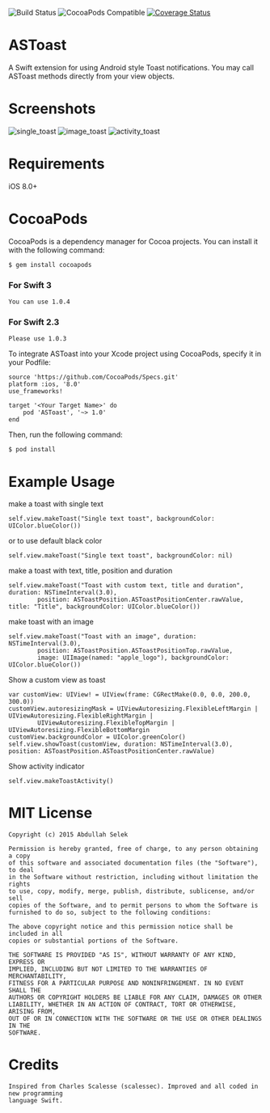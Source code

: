 ![Build Status](https://travis-ci.org/abdullahselek/ASToast.svg?branch=master)
![CocoaPods Compatible](https://img.shields.io/cocoapods/v/ASToast.svg)
[![Coverage Status](https://coveralls.io/repos/github/abdullahselek/ASToast/badge.svg?branch=master)](https://coveralls.io/github/abdullahselek/ASToast?branch=master)

# ASToast
A Swift extension for using Android style Toast notifications. You may call ASToast methods directly from your view objects.

# Screenshots

![single_toast](https://github.com/abdullahselek/ASToast/blob/master/images/astoast_singletoast.png)
![image_toast](https://github.com/abdullahselek/ASToast/blob/master/images/astoast_image_title_text_toast.png)
![activity_toast](https://github.com/abdullahselek/ASToast/blob/master/images/astoast_activity.png)

# Requirements
iOS 8.0+

# CocoaPods

CocoaPods is a dependency manager for Cocoa projects. You can install it with the following command:
```	
$ gem install cocoapods
```

### For Swift 3
```
You can use 1.0.4
```
### For Swift 2.3
```
Please use 1.0.3
```

To integrate ASToast into your Xcode project using CocoaPods, specify it in your Podfile:
```
source 'https://github.com/CocoaPods/Specs.git'
platform :ios, '8.0'
use_frameworks!

target '<Your Target Name>' do
    pod 'ASToast', '~> 1.0'
end
```
Then, run the following command:
```
$ pod install
```
# Example Usage

make a toast with single text
```objc
self.view.makeToast("Single text toast", backgroundColor: UIColor.blueColor())
```
or to use default black color
```objc
self.view.makeToast("Single text toast", backgroundColor: nil)
```
make a toast with text, title, position and duration
```objc
self.view.makeToast("Toast with custom text, title and duration", duration: NSTimeInterval(3.0), 
    	position: ASToastPosition.ASToastPositionCenter.rawValue, title: "Title", backgroundColor: UIColor.blueColor())
``` 	
make toast with an image
```objc
self.view.makeToast("Toast with an image", duration: NSTimeInterval(3.0), 
		position: ASToastPosition.ASToastPositionTop.rawValue, 
		image: UIImage(named: "apple_logo"), backgroundColor: UIColor.blueColor())
```	
Show a custom view as toast
```objc
var customView: UIView! = UIView(frame: CGRectMake(0.0, 0.0, 200.0, 300.0))
customView.autoresizingMask = UIViewAutoresizing.FlexibleLeftMargin | UIViewAutoresizing.FlexibleRightMargin | 
		UIViewAutoresizing.FlexibleTopMargin | UIViewAutoresizing.FlexibleBottomMargin
customView.backgroundColor = UIColor.greenColor()
self.view.showToast(customView, duration: NSTimeInterval(3.0), position: ASToastPosition.ASToastPositionCenter.rawValue)
```
	
Show activity indicator
```objc
self.view.makeToastActivity()
```
	
# MIT License
```
Copyright (c) 2015 Abdullah Selek

Permission is hereby granted, free of charge, to any person obtaining a copy
of this software and associated documentation files (the "Software"), to deal
in the Software without restriction, including without limitation the rights
to use, copy, modify, merge, publish, distribute, sublicense, and/or sell
copies of the Software, and to permit persons to whom the Software is
furnished to do so, subject to the following conditions:

The above copyright notice and this permission notice shall be included in all
copies or substantial portions of the Software.

THE SOFTWARE IS PROVIDED "AS IS", WITHOUT WARRANTY OF ANY KIND, EXPRESS OR
IMPLIED, INCLUDING BUT NOT LIMITED TO THE WARRANTIES OF MERCHANTABILITY,
FITNESS FOR A PARTICULAR PURPOSE AND NONINFRINGEMENT. IN NO EVENT SHALL THE
AUTHORS OR COPYRIGHT HOLDERS BE LIABLE FOR ANY CLAIM, DAMAGES OR OTHER
LIABILITY, WHETHER IN AN ACTION OF CONTRACT, TORT OR OTHERWISE, ARISING FROM,
OUT OF OR IN CONNECTION WITH THE SOFTWARE OR THE USE OR OTHER DEALINGS IN THE
SOFTWARE.
```

# Credits
```
Inspired from Charles Scalesse (scalessec). Improved and all coded in new programming 
language Swift.
```
	


